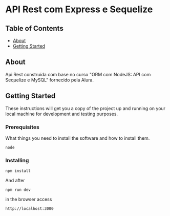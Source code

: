 # API Rest com Express e Sequelize

## Table of Contents

- [About](#about)
- [Getting Started](#getting_started)


## About <a name = "about"></a>

Api Rest construída com base no curso "ORM com NodeJS: API com Sequelize e MySQL" fornecido pela Alura.

## Getting Started <a name = "getting_started"></a>

These instructions will get you a copy of the project up and running on your local machine for development and testing purposes.

### Prerequisites

What things you need to install the software and how to install them.

```
node
```

### Installing

```
npm install
```

And after

```
npm run dev
```

in the browser access

```
http://localhost:3000
```